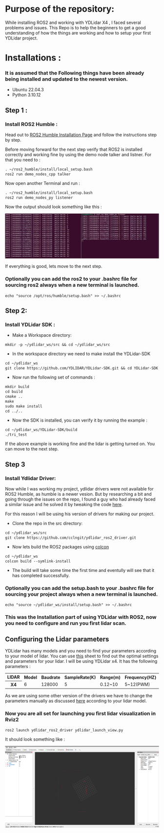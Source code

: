 # Purpose of the repository:
While installing ROS2 and working with YDLidar X4 , I faced several problems and issues. This Repo is to help the beginners to get a good understanding of how the things are working and how to setup your first YDLidar project.

# Installations :
### It is assumed that the Following things have been already being installed and updated to the newest version.
+ Ubuntu 22.04.3
+ Python 3.10.12
## Step 1 :
### Install ROS2 Humble :
Head out to [ROS2 Humble Installation Page](https://docs.ros.org/en/humble/Installation/Alternatives/Ubuntu-Development-Setup.html)
and follow the instructions step by step.

Before moving forward for the next step verify that ROS2 is installed correctly and working fine by using the demo node talker and listner. For that you need to :

```
. ~/ros2_humble/install/local_setup.bash
ros2 run demo_nodes_cpp talker
```
Now open another Terminal and run :
```
. ~/ros2_humble/install/local_setup.bash
ros2 run demo_nodes_py listener

```
Now the output should look something like this :

![Example](./res/node%20talker%20Example.png)

If everything is good, lets move to the next step.

### Optionally you can add the ros2 to your .bashrc file for sourcing ros2 always when a new terminal is launched.

```
echo "source /opt/ros/humble/setup.bash" >> ~/.bashrc

```

## Step 2:

### Install YDLidar SDK :

- Make a Workspace directory:
```
mkdir -p ~/ydlidar_ws/src && cd ~/ydlidar_ws/src
```
- In the workspace directory we need to make install the YDLidar-SDK

```
cd ~/ydlidar_ws
git clone https://github.com/YDLIDAR/YDLidar-SDK.git && cd YDLidar-SDK
```
- Now run the following set of commands :
```
mkdir build
cd build
cmake ..
make
sudo make install
cd ../..
```
- Now the SDK is installed, you can verify it by running the example :

```
cd ~/ydlidar_ws/YDLidar-SDK/build
./tri_test
```
If the above example is working fine and the lidar is getting turned on. You can move to the next step.

## Step 3
### Install Ydlidar Driver:

Now while I was working my project, ydlidar drivers were not available for ROS2 Humble, as humble is a newer vesion. But by researching a bit and going through the issues on the repo, I found a guy who had already faced a similar issue and he solved it by tweaking the code [here](https://github.com/cclngit/ydlidar_ros2_driver).   

For this reason I will be using his version of drivers for making our project.

- Clone the repo in the src directory:

```
cd ~/ydlidar_ws/src
git clone https://github.com/cclngit/ydlidar_ros2_driver.git 
```

- Now lets build the ROS2 packages using [colcon](https://docs.ros.org/en/foxy/Tutorials/Beginner-Client-Libraries/Colcon-Tutorial.html)

```
cd ~/ydlidar_ws
colcon build --symlink-install
```
- The build will take some time the first time and eventully will see that it has completed successfully.

### Optionally you can add the setup.bash to your .bashrc file for sourcing your project always when a new terminal is launched.
```
echo "source ~/ydlidar_ws/install/setup.bash" >> ~/.bashrc

```
### This was the Installation part of using YDLidar with ROS2, now you need to configure and run you first lidar scan.

## Configuring the Lidar parameters
YDLidar has many models and you need to find your parameters according to your model of lidar. You can use [this](https://github.com/YDLIDAR/ydlidar_ros2_driver/blob/master/details.md) sheet to find out the optimal settings and parameters for your lidar. I will be using YDLidar x4. It has the following parameters :
<table>
<tr><th>LIDAR      <th> Model  <th>  Baudrate <th>  SampleRate(K) <th> Range(m)  		<th>  Frequency(HZ) <th> Intenstiy(bit) <th> SingleChannel<th> voltage(V)

<tr><th> X4        <td> 6	   <td>  128000   <td>   5            <td>  0.12~10     	<td> 5~12(PWM)      <td> false          <td> false    	  <td> 4.8~5.2
</table>

As we are using some other version of the drivers we have to change the parameters manually as discussed [here]([https://github.com/cclngit/ydlidar_ros2_driver#configure-lidar](https://github.com/karanS08/Ydlidar-with-ROS2/blob/main/res/Screenshot%20from%202023-10-16%2011-07-07.png)) according to your lidar model.

### Now you are all set for launching you first lidar visualization in Rviz2

```
ros2 launch ydlidar_ros2_driver ydlidar_launch_view.py 
```

It should look something like :

![Lidar Scan](./res/lidar-scan.png)
